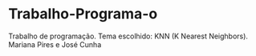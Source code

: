 # Trabalho-Programa-o
Trabalho de programação. Tema escolhido: KNN (K Nearest Neighbors). Mariana Pires e José Cunha 
